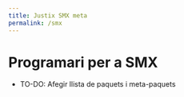 ```yaml
---
title: Justix SMX meta
permalink: /smx
---
```


# Programari per a SMX

* TO-DO: Afegir llista de paquets i meta-paquets